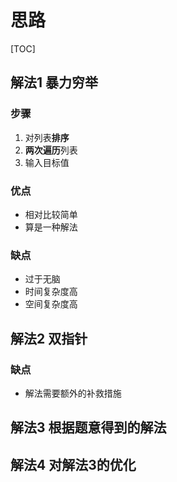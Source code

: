 # 思路

[TOC]

## 解法1 暴力穷举

### 步骤

1. 对列表**排序**
2. **两次遍历**列表
3. 输入目标值

### 优点

* 相对比较简单
* 算是一种解法

### 缺点

* 过于无脑
* 时间复杂度高
* 空间复杂度高

## 解法2 双指针

### 缺点

* 解法需要额外的补救措施

## 解法3 根据题意得到的解法

## 解法4 对解法3的优化
